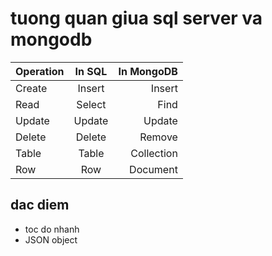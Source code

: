 # tuong quan giua sql server va mongodb

| Operation | In SQL    | In MongoDB|
|-----------|:---------:|----------:|
|Create     |Insert     |Insert     |
|Read       |Select     |Find       |
|Update     |Update     |Update     |
|Delete     |Delete     |Remove     |
|Table      |Table      |Collection |
|Row        |Row        |Document   |

## dac diem

- toc do nhanh
- JSON object
